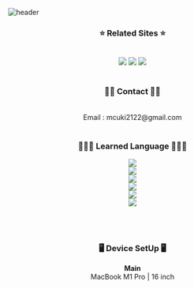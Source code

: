 
![header](https://capsule-render.vercel.app/api?type=cylinder&color=000000&height=150&section=header&text=Welcome%20to%20Ye0nJ's%20GITHUB&fontSize=40&fontColor=FFFFFF&fontAlignY=40&desc=Hope%20you%20enjoy!&descSize=17&descAlignY=80)

<div align='center'>
  <h3>⭐️ Related Sites ⭐️</h3>
  </br>
<a href="https://instagram.com/southgb" target="_blank"><img src="https://img.shields.io/badge/Instagram-E9967A?style=flat-square&logo=Instagram&logoColor=white"/></a>
<a href="https://blog.naver.com/mcuki" target="_blank"><img src="https://img.shields.io/badge/Naver BLOG-03C75A?style=flat-square&logo=Naver&logoColor=white"/></a>
<a href="https://steamcommunity.com/id/yeon2122" target="_blank"><img src="https://img.shields.io/badge/Steam Profile-000000?style=flat-square&logo=Steam&logoColor=white"/></a>
</br>
</br>
  <h3> 🤙🏻 Contact 🤙🏻 </h3></br>
  Email : mcuki2122@gmail.com
  </br>
</br>
  <h3>🧑🏻‍💻 Learned Language 🧑🏻‍💻</h3>
  <a href="#" target="_blank"><img src="https://img.shields.io/badge/JavaScript-F7DF1E?style=flat-square&logo=Javascript&logoColor=white"/></a></br>
  <a href="#" target="_blank"><img src="https://img.shields.io/badge/CSS3-1572B6?style=flat-square&logo=CSS3&logoColor=white"/></a></br>
  <a href="#" target="_blank"><img src="https://img.shields.io/badge/Python-3776AB?style=flat-square&logo=Python&logoColor=white"/></a></br>
  <a href="#" target="_blank"><img src="https://img.shields.io/badge/HTML-E34F26?style=flat-square&logo=HTML5&logoColor=white"/></a></br>
  <a href="#" target="_blank"><img src="https://img.shields.io/badge/Java-F80000?style=flat-square&logo=Oracle&logoColor=white"/></a></br>
  <a href="#" target="_blank"><img src="https://img.shields.io/badge/FastAPI-009688?style=flat-square&logo=FastAPI&logoColor=white"/></a></br>
  
  
  </br>
  </br>
  </br>
  <h3>🖥 Device SetUp 🖥</h3>
  <b>Main</b></br>MacBook M1 Pro | 16 inch</br>
 
  
</div>

  
